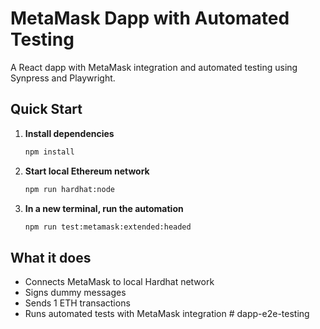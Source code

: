 # MetaMask Dapp with Automated Testing

A React dapp with MetaMask integration and automated testing using Synpress and Playwright.

## Quick Start

1. **Install dependencies**
   ```bash
   npm install
   ```

2. **Start local Ethereum network**
   ```bash
   npm run hardhat:node
   ```

3. **In a new terminal, run the automation**
   ```bash
   npm run test:metamask:extended:headed
   ```

## What it does

- Connects MetaMask to local Hardhat network
- Signs dummy messages
- Sends 1 ETH transactions
- Runs automated tests with MetaMask integration # dapp-e2e-testing
